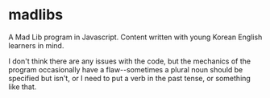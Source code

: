 # madlibs
A Mad Lib program in Javascript. Content written with young Korean English learners in mind.

I don't think there are any issues with the code, but the mechanics of the program occasionally have a flaw--sometimes a plural noun should be specified but isn't, or I need to put a verb in the past tense, or something like that.
